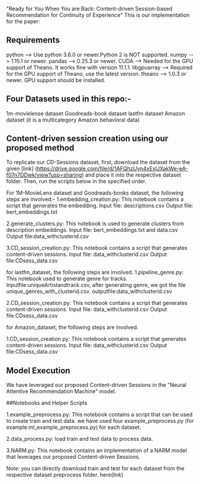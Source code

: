 "Ready for You When You are Back: Content-driven Session-based Recommendation for Continuity of Experience"
This is our implementation for the paper:

## Requirements
python --> Use python 3.6.0 or newer.Python 2 is NOT supported.
numpy --> 1.15.1 or newer.
pandas --> 0.25.3 or newer.
CUDA --> Needed for the GPU support of Theano. It works fine with version 11.1.1.
libgpuarray --> Required for the GPU support of Theano, use the latest version.
theano --> 1.0.3  or newer. GPU support should be installed.

## Four Datasets used in this repo:-

1m-movielense dataset 
Goodreads-book dataset
lastfm dataset
Amazon dataset (it is a multicategory Amazon behavioral data)

## Content-driven session creation using our proposed method

To replicate our CD-Sessions dataset, first, download the dataset from the given [link] (https://drive.google.com/file/d/1AFQhzUyn4xExIJXakWe-eA-f07n7DDwk/view?usp=sharing) and place it into the respective dataset folder. Then, run the scripts below in the specified order.

For 1M-MovieLens dataset and Goodreads-books dataset, the following steps are involved:-
1.embedding_creation.py: This notebook contains a script that generates the embedding.
	Input file: descriptions.csv
	Output file: bert_embeddings.txt


2.generate_clusters.py: This notebook is used to generate clusters from description embeddings.
	Input file: bert_embeddings.txt and data.csv
	Output file:data_withclusterid.csv


3.CD_session_creation.py: This notebook contains a script that generates content-driven sessions.
	Input file: data_withclusterid.csv
	Output file:CDsess_data.csv

for lastfm_dataset, the following steps are involved.
1.pipeline_genre.py: This notebook used to generate genre for tracks.
	Inputfile:uniqueArtistandtrack.csv, after generating genre, we got the file unique_genres_with_clusterid.csv.
	outputfile:data_withclusterid.csv

2.CD_session_creation.py: This notebook contains a script that generates content-driven sessions.
	Input file: data_withclusterid.csv
	Output file:CDsess_data.csv

for Amazon_dataset, the following steps are involved.

1.CD_session_creation.py: This notebook contains a script that generates content-driven sessions.
	Input file: data_withclusterid.csv
	Output file:CDsess_data.csv

## Model Execution
We have leveraged our proposed Content-driven Sessions in the "Neural Attentive Recommendation Machine" model.

##Notebooks and Helper Scripts

1.example_preprocess.py: This notebook contains a script that can be used to create train and test data. we have used four example_preprocess.py (for example:ml_example_preprocess.py) for each dataset.

2.data_process.py: load train and test data to process data.

3.NARM.py: This notebook contains an implementation of a NARM model that leverages our proposed Content-driven Sessions.

Note: you can directly download train and test for each dataset from the respective dataset preprocess folder. here(link)


  
